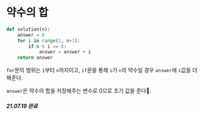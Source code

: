# 약수의 합

```python
def solution(n):
    answer = 0
    for i in range(1, n+1):
        if n % i == 0:
            answer = answer + i
    return answer
```




`for`문의 범위는 `1`부터 `n`까지이고, `if`문을 통해 `i`가 `n`의 약수일 경우 `answer`에 `i`값을 더해준다.

`answer`은 약수의 합을 저장해주는 변수로 0으로 초기 값을 준다.

##### 21.07.19 완료
